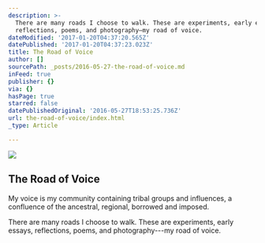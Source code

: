 ```yaml
---
description: >-
  There are many roads I choose to walk. These are experiments, early essays,
  reflections, poems, and photography—my road of voice. 
dateModified: '2017-01-20T04:37:20.565Z'
datePublished: '2017-01-20T04:37:23.023Z'
title: The Road of Voice
author: []
sourcePath: _posts/2016-05-27-the-road-of-voice.md
inFeed: true
publisher: {}
via: {}
hasPage: true
starred: false
datePublishedOriginal: '2016-05-27T18:53:25.736Z'
url: the-road-of-voice/index.html
_type: Article

---
```

<article style=""><img src="https://the-grid-user-content.s3-us-west-2.amazonaws.com/5f081a52-729b-4e0c-ba33-a17a7b1767e8.jpg" /><h1>The Road of Voice</h1><p>My voice is my community containing tribal groups and influences, a confluence of the ancestral, regional, borrowed and imposed.</p></article>

There are many roads I choose to walk. These are experiments, early essays, reflections, poems, and photography---my road of voice.